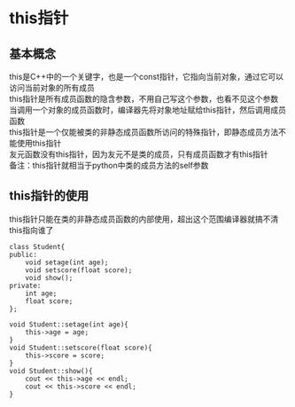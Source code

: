 # this指针


## 基本概念
this是C++中的一个关键字，也是一个const指针，它指向当前对象，通过它可以访问当前对象的所有成员  
this指针是所有成员函数的隐含参数，不用自己写这个参数，也看不见这个参数  
当调用一个对象的成员函数时，编译器先将对象地址赋给this指针，然后调用成员函数  
this指针是一个仅能被类的非静态成员函数所访问的特殊指针，即静态成员方法不能使用this指针  
友元函数没有this指针，因为友元不是类的成员，只有成员函数才有this指针  
备注：this指针就相当于python中类的成员方法的self参数  


## this指针的使用
this指针只能在类的非静态成员函数的内部使用，超出这个范围编译器就搞不清this指向谁了  
```
class Student{
public:
    void setage(int age);
    void setscore(float score);
    void show();
private:
    int age;
    float score;
};

void Student::setage(int age){
    this->age = age;
}
void Student::setscore(float score){
    this->score = score;
}
void Student::show(){
    cout << this->age << endl;
    cout << this->score << endl;
}
```